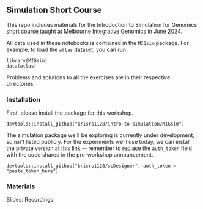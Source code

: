 
## Simulation Short Course

This repo includes materials for the Introduction to Simulation for Genomics
short course taught at Melbourne Integrative Genomics in June 2024.

All data used in these notebooks is contained in the `MIGsim` package. For
example, to load the `atlas` dataset, you can run:

```
library(MIGsim)
data(atlas)
```

Problems and solutions to all the exercises are in their respective directories.

### Installation

First, please install the package for this workshop.

```{r}
devtools::install_github("krisrs1128/intro-to-simulation/MIGsim")
```

The simulation package we'll be exploring is currently under development, so
isn't listed publicly. For the experiments we'll use today, we can install the
private version at this link -- remember to replace the `auth_token` field with
the code shared in the pre-workshop announcement.

```{r}
devtools::install_github("krisrs1128/scDesigner", auth_token = "paste_token_here")
```

### Materials

Slides:
Recordings:
